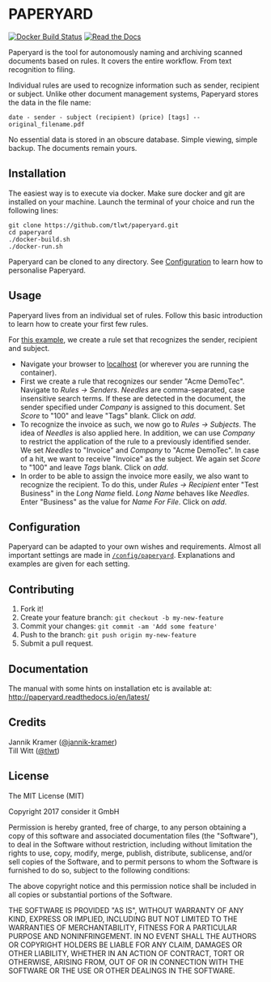 # PAPERYARD

[![Docker Build Status](https://img.shields.io/docker/build/tlwt/paperyard.svg)](https://hub.docker.com/r/tlwt/paperyard/)
[![Read the Docs](https://img.shields.io/readthedocs/paperyard.svg)](http://paperyard.readthedocs.io/en/latest/)

Paperyard is the tool for autonomously naming and archiving scanned documents based on rules. It covers the entire workflow. From text recognition to filing.

Individual rules are used to recognize information such as sender, recipient or subject. Unlike other document management systems, Paperyard stores the data in the file name:
    
    date - sender - subject (recipient) (price) [tags] -- original_filename.pdf
    
No essential data is stored in an obscure database. Simple viewing, simple backup. The documents remain yours.

## Installation

The easiest way is to execute via docker. Make sure docker and git are installed on your machine. Launch the terminal of your choice and run the following lines:

    git clone https://github.com/tlwt/paperyard.git
    cd paperyard
    ./docker-build.sh
    ./docker-run.sh
    
Paperyard can be cloned to any directory. See [Configuration](#configuration) to learn how to personalise Paperyard.

## Usage

Paperyard lives from an individual set of rules. Follow this basic introduction to learn how to create your first few rules.

For [this example](https://paperyard.ams3.digitaloceanspaces.com/paperyard_sample.pdf), we create a rule set that recognizes the sender, recipient and subject.
- Navigate your browser to [localhost](http://localhost) (or wherever you are running the container).
- First we create a rule that recognizes our sender "Acme DemoTec". Navigate to _Rules -> Senders_. _Needles_ are comma-separated, case insensitive search terms. If these are detected in the document, the sender specified under _Company_ is assigned to this document. Set _Score_ to "100" and leave "Tags" blank. Click on _add_.
- To recognize the invoice as such, we now go to _Rules -> Subjects_. The idea of _Needles_ is also applied here. In addition, we can use _Company_ to restrict the application of the rule to a previously identified sender. We set _Needles_ to "Invoice" and _Company_ to "Acme DemoTec". In case of a hit, we want to receive "Invoice" as the subject. We again set _Score_ to "100" and leave _Tags_ blank. Click on _add_.
- In order to be able to assign the invoice more easily, we also want to recognize the recipient. To do this, under _Rules -> Recipient_ enter "Test Business" in the _Long Name_ field. _Long Name_ behaves like _Needles_. Enter "Business" as the value for _Name For File_. Click on _add_.

## Configuration

Paperyard can be adapted to your own wishes and requirements. Almost all important settings are made in [`/config/paperyard`](config/paperyard). Explanations and examples are given for each setting.

## Contributing

1. Fork it!
2. Create your feature branch: `git checkout -b my-new-feature`
3. Commit your changes: `git commit -am 'Add some feature'`
4. Push to the branch: `git push origin my-new-feature`
5. Submit a pull request.

## Documentation

The manual with some hints on installation etc is available at: http://paperyard.readthedocs.io/en/latest/

## Credits

Jannik Kramer ([@jannik-kramer](https://github.com/jannik-kramer))  
Till Witt ([@tlwt](https://github.com/tlwt))

## License

The MIT License (MIT)

Copyright 2017 consider it GmbH

Permission is hereby granted, free of charge, to any person obtaining a copy of this software and associated documentation files (the "Software"), to deal in the Software without restriction, including without limitation the rights to use, copy, modify, merge, publish, distribute, sublicense, and/or sell copies of the Software, and to permit persons to whom the Software is furnished to do so, subject to the following conditions:

The above copyright notice and this permission notice shall be included in all copies or substantial portions of the Software.

THE SOFTWARE IS PROVIDED "AS IS", WITHOUT WARRANTY OF ANY KIND, EXPRESS OR IMPLIED, INCLUDING BUT NOT LIMITED TO THE WARRANTIES OF MERCHANTABILITY, FITNESS FOR A PARTICULAR PURPOSE AND NONINFRINGEMENT. IN NO EVENT SHALL THE AUTHORS OR COPYRIGHT HOLDERS BE LIABLE FOR ANY CLAIM, DAMAGES OR OTHER LIABILITY, WHETHER IN AN ACTION OF CONTRACT, TORT OR OTHERWISE, ARISING FROM, OUT OF OR IN CONNECTION WITH THE SOFTWARE OR THE USE OR OTHER DEALINGS IN THE SOFTWARE.
